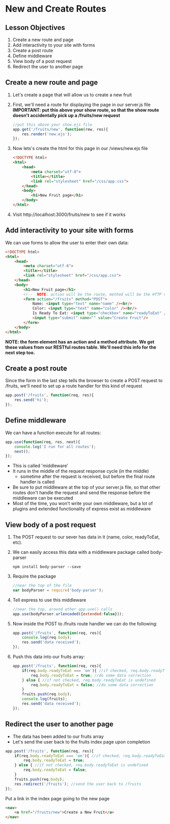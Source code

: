 # New and Create Routes

## Lesson Objectives

1. Create a new route and page
1. Add interactivity to your site with forms
1. Create a post route
1. Define middleware
1. View body of a post request
1. Redirect the user to another page

## Create a new route and page

1. Let's create a page that will allow us to create a new fruit
1. First, we'll need a route for displaying the page in our server.js file **IMPORTANT: put this above your show route, so that the show route doesn't accidentally pick up a /fruits/new request**

    ```javascript
    //put this above your show.ejs file
    app.get('/fruits/new', function(rew, res){
        res.render('new.ejs');
    });
    ```

1. Now lets's create the html for this page in our /views/new.ejs file

    ```html
    <!DOCTYPE html>
    <html>
        <head>
            <meta charset="utf-8">
            <title></title>
            <link rel="stylesheet" href="/css/app.css">
        </head>
        <body>
            <h1>New Fruit page</h1>
        </body>
    </html>
    ```

1. Visit http://localhost:3000/fruits/new to see if it works

## Add interactivity to your site with forms

We can use forms to allow the user to enter their own data:

```html
<!DOCTYPE html>
<html>
    <head>
        <meta charset="utf-8">
        <title></title>
        <link rel="stylesheet" href="/css/app.css">
    </head>
    <body>
        <h1>New Fruit page</h1>
        <!--  NOTE: action will be the route, method will be the HTTP verb-->
        <form action="/fruits" method="POST">
            Name: <input type="text" name="name" /><br/>
            Color: <input type="text" name="color" /><br/>
            Is Ready To Eat: <input type="checkbox" name="readyToEat" /><br/>
            <input type="submit" name="" value="Create Fruit"/>
        </form>
    </body>
</html>
```

**NOTE: the form element has an action and a method attribute.  We get these values from our RESTful routes table.  We'll need this info for the next step too.**

## Create a post route

Since the form in the last step tells the browser to create a POST request to /fruits, we'll need to set up a route handler for this kind of request

```javascript
app.post('/fruits', function(req, res){
    res.send('hi');
});
```

## Define middleware

We can have a function execute for all routes:

```javascript
app.use(function(req, res, next){
    console.log('I run for all routes');
    next();
});
```

- This is called 'middleware'
- It runs in the middle of the request response cycle (in the middle)
    - sometime after the request is received, but before the final route handler is called
- Be sure to put middleware at the top of your server.js file, so that other routes don't handle the request and send the response before the middleware can be executed
- Most of the time, you won't write your own middleware, but a lot of plugins and extended functionality of express exist as middleware

## View body of a post request

1. The POST request to our sever has data in it (name, color, readyToEat, etc).
1. We can easily access this data with a middleware package called body-parser

    ```
    npm install body-parser --save
    ```

1. Require the package

    ```javascript
    //near the top of the file
    var bodyParser = require('body-parser');
    ```

1. Tell express to use this middleware

    ```javascript
    //near the top, around other app.use() calls
    app.use(bodyParser.urlencoded({extended:false}));
    ```

1. Now inside the POST to /fruits route handler we can do the following:

    ```javascript
    app.post('/fruits', function(req, res){
        console.log(req.body);
        res.send('data received');
    });
    ```

1. Push this data into our fruits array:

    ```javascript
    app.post('/fruits', function(req, res){
        if(req.body.readyToEat === 'on'){ //if checked, req.body.readyToEat is set to 'on'
            req.body.readyToEat = true; //do some data correction
        } else { //if not checked, req.body.readyToEat is undefined
            req.body.readyToEat = false; //do some data correction
        }
        fruits.push(req.body);
        console.log(fruits);
        res.send('data received');
    });
    ```

## Redirect the user to another page

- The data has been added to our fruits array
- Let's send the user back to the fruits index page upon completion

```javascript
app.post('/fruits', function(req, res){
    if(req.body.readyToEat === 'on'){ //if checked, req.body.readyToEat is set to 'on'
        req.body.readyToEat = true;
    } else { //if not checked, req.body.readyToEat is undefined
        req.body.readyToEat = false;
    }
    fruits.push(req.body);
    res.redirect('/fruits'); //send the user back to /fruits
});
```

Put a link in the index page going to the new page

```html
<nav>
    <a href="/fruits/new">Create a New Fruit</a>
</nav>
```
